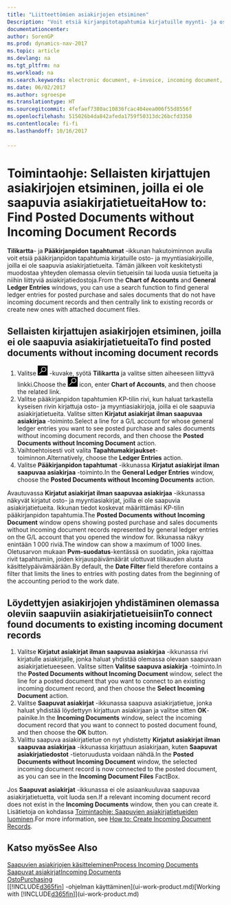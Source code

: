 ```yaml
---
title: "Liitteettömien asiakirjojen etsiminen"
Description: "Voit etsiä kirjanpitotapahtumia kirjatuille myynti- ja ostoasiakirjoille, joilla ei ole saapuvia sähköisiä asiakirjoja, kuten tuotuja laskuja."
documentationcenter: 
author: SorenGP
ms.prod: dynamics-nav-2017
ms.topic: article
ms.devlang: na
ms.tgt_pltfrm: na
ms.workload: na
ms.search.keywords: electronic document, e-invoice, incoming document, OCR, ecommerce, document exchange, import invoice
ms.date: 06/02/2017
ms.author: sgroespe
ms.translationtype: HT
ms.sourcegitcommit: 4fefaef7380ac10836fcac404eea006f55d8556f
ms.openlocfilehash: 515026b4da842afeda1759f50313dc26bcfd3350
ms.contentlocale: fi-fi
ms.lasthandoff: 10/16/2017

---
```

# <a name="how-to-find-posted-documents-without-incoming-document-records"></a><span data-ttu-id="b70bd-103">Toimintaohje: Sellaisten kirjattujen asiakirjojen etsiminen, joilla ei ole saapuvia asiakirjatietueita</span><span class="sxs-lookup"><span data-stu-id="b70bd-103">How to: Find Posted Documents without Incoming Document Records</span></span>
<span data-ttu-id="b70bd-104">**Tilikartta**- ja **Pääkirjanpidon tapahtumat** -ikkunan hakutoiminnon avulla voit etsiä pääkirjanpidon tapahtumia kirjatuille osto- ja myyntiasiakirjoille, joilla ei ole saapuvia asiakirjatietueita. Tämän jälkeen voit keskitetysti muodostaa yhteyden olemassa oleviin tietueisiin tai luoda uusia tietueita ja niihin liittyviä asiakirjatiedostoja.</span><span class="sxs-lookup"><span data-stu-id="b70bd-104">From the **Chart of Accounts** and **General Ledger Entries** windows, you can use a search function to find general ledger entries for posted purchase and sales documents that do not have incoming document records and then centrally link to existing records or create new ones with attached document files.</span></span>

## <a name="to-find-posted-documents-without-incoming-document-records"></a><span data-ttu-id="b70bd-105">Sellaisten kirjattujen asiakirjojen etsiminen, joilla ei ole saapuvia asiakirjatietueita</span><span class="sxs-lookup"><span data-stu-id="b70bd-105">To find posted documents without incoming document records</span></span>
1. <span data-ttu-id="b70bd-106">Valitse ![Etsi sivu tai raportti](media/ui-search/search_small.png "Etsi sivu tai raportti -kuvake") -kuvake, syötä **Tilikartta** ja valitse sitten aiheeseen liittyvä linkki.</span><span class="sxs-lookup"><span data-stu-id="b70bd-106">Choose the ![Search for Page or Report](media/ui-search/search_small.png "Search for Page or Report icon") icon, enter **Chart of Accounts**, and then choose the related link.</span></span>
2. <span data-ttu-id="b70bd-107">Valitse pääkirjanpidon tapahtumien KP-tilin rivi, kun haluat tarkastella kyseisen rivin kirjattuja osto- ja myyntiasiakirjoja, joilla ei ole saapuvia asiakirjatietueita. Valitse sitten **Kirjatut asiakirjat ilman saapuvaa asiakirjaa** -toiminto.</span><span class="sxs-lookup"><span data-stu-id="b70bd-107">Select a line for a G/L account for whose general ledger entries you want to see posted purchase and sales documents without incoming document records, and then choose the **Posted Documents without Incoming Document** action.</span></span>
3. <span data-ttu-id="b70bd-108">Vaihtoehtoisesti voit valita **Tapahtumakirjaukset**-toiminnon.</span><span class="sxs-lookup"><span data-stu-id="b70bd-108">Alternatively, choose the **Ledger Entries** action.</span></span>
4. <span data-ttu-id="b70bd-109">Valitse **Pääkirjanpidon tapahtumat** -ikkunassa **Kirjatut asiakirjat ilman saapuvaa asiakirjaa** -toiminto.</span><span class="sxs-lookup"><span data-stu-id="b70bd-109">In the **General Ledger Entries** window, choose the **Posted Documents without Incoming Documents** action.</span></span>

<span data-ttu-id="b70bd-110">Avautuvassa **Kirjatut asiakirjat ilman saapuvaa asiakirjaa** -ikkunassa näkyvät kirjatut osto- ja myyntiasiakirjat, joilla ei ole saapuvia asiakirjatietueita. Ikkunan tiedot koskevat määrittämäsi KP-tilin pääkirjanpidon tapahtumia.</span><span class="sxs-lookup"><span data-stu-id="b70bd-110">The **Posted Documents without Incoming Document** window opens showing posted purchase and sales documents without incoming document records represented by general ledger entries on the G/L account that you opened the window for.</span></span> <span data-ttu-id="b70bd-111">Ikkunassa näkyy enintään 1 000 riviä.</span><span class="sxs-lookup"><span data-stu-id="b70bd-111">The window can show a maximum of 1000 lines.</span></span> <span data-ttu-id="b70bd-112">Oletusarvon mukaan **Pvm-suodatus**-kentässä on suodatin, joka rajoittaa rivit tapahtumiin, joiden kirjauspäivämäärät ulottuvat tilikauden alusta käsittelypäivämäärään.</span><span class="sxs-lookup"><span data-stu-id="b70bd-112">By default, the **Date Filter** field therefore contains a filter that limits the lines to entries with posting dates from the beginning of the accounting period to the work date.</span></span>

## <a name="to-connect-found-documents-to-existing-incoming-document-records"></a><span data-ttu-id="b70bd-113">Löydettyjen asiakirjojen yhdistäminen olemassa oleviin saapuviin asiakirjatietueisiin</span><span class="sxs-lookup"><span data-stu-id="b70bd-113">To connect found documents to existing incoming document records</span></span>
1. <span data-ttu-id="b70bd-114">Valitse **Kirjatut asiakirjat ilman saapuvaa asiakirjaa** -ikkunassa rivi kirjatulle asiakirjalle, jonka haluat yhdistää olemassa olevaan saapuvaan asiakirjatietueeseen. Valitse sitten **Valitse saapuva asiakirja** -toiminto.</span><span class="sxs-lookup"><span data-stu-id="b70bd-114">In the **Posted Documents without Incoming Document** window, select the line for a posted document that you want to connect to an existing incoming document record, and then choose the **Select Incoming Document** action.</span></span>
2. <span data-ttu-id="b70bd-115">Valitse **Saapuvat asiakirjat** -ikkunassa saapuva asiakirjatietue, jonka haluat yhdistää löydettyyn kirjattuun asiakirjaan ja valitse sitten **OK**-painike.</span><span class="sxs-lookup"><span data-stu-id="b70bd-115">In the **Incoming Documents** window, select the incoming document record that you want to connect to posted document found, and then choose the **OK** button.</span></span>
3. <span data-ttu-id="b70bd-116">Valittu saapuva asiakirjatietue on nyt yhdistetty **Kirjatut asiakirjat ilman saapuvaa asiakirjaa** -ikkunassa kirjattuun asiakirjaan, kuten **Saapuvat asiakirjatiedostot** -tietoruudusta voidaan nähdä.</span><span class="sxs-lookup"><span data-stu-id="b70bd-116">In the **Posted Documents without Incoming Document** window, the selected incoming document record is now connected to the posted document, as you can see in the **Incoming Document Files** FactBox.</span></span>

<span data-ttu-id="b70bd-117">Jos **Saapuvat asiakirjat** -ikkunassa ei ole asiaankuuluvaa saapuvaa asiakirjatietuetta, voit luoda sen.</span><span class="sxs-lookup"><span data-stu-id="b70bd-117">If a relevant incoming document record does not exist in the **Incoming Documents** window, then you can create it.</span></span> <span data-ttu-id="b70bd-118">Lisätietoja on kohdassa [Toimintaohje: Saapuvien asiakirjatietueiden luominen](across-how-create-income-document-records.md).</span><span class="sxs-lookup"><span data-stu-id="b70bd-118">For more information, see [How to: Create Incoming Document Records](across-how-create-income-document-records.md).</span></span>

## <a name="see-also"></a><span data-ttu-id="b70bd-119">Katso myös</span><span class="sxs-lookup"><span data-stu-id="b70bd-119">See Also</span></span>
[<span data-ttu-id="b70bd-120">Saapuvien asiakirjojen käsitteleminen</span><span class="sxs-lookup"><span data-stu-id="b70bd-120">Process Incoming Documents</span></span>](across-process-income-documents.md)  
[<span data-ttu-id="b70bd-121">Saapuvat asiakirjat</span><span class="sxs-lookup"><span data-stu-id="b70bd-121">Incoming Documents</span></span>](across-income-documents.md)  
[<span data-ttu-id="b70bd-122">Osto</span><span class="sxs-lookup"><span data-stu-id="b70bd-122">Purchasing</span></span>](purchasing-manage-purchasing.md)  
<span data-ttu-id="b70bd-123">[[!INCLUDE[d365fin](includes/d365fin_md.md)] -ohjelman käyttäminen](ui-work-product.md)</span><span class="sxs-lookup"><span data-stu-id="b70bd-123">[Working with [!INCLUDE[d365fin](includes/d365fin_md.md)]](ui-work-product.md)</span></span>


